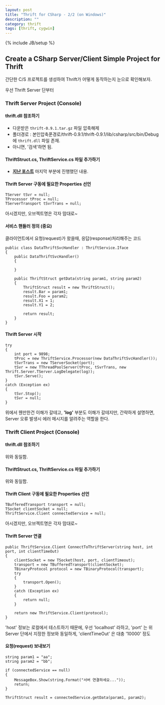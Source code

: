 ```yaml
---
layout: post
title: "Thrift for CSharp - 2/2 (on Windows)"
description: ""
category: thrift
tags: [thrift, cygwin]
---
```

{% include JB/setup %}

## Create a CSharp Server/Client Simple Project for Thrift

간단한 C/S 프로젝트를 생성하여 Thrift가 어떻게 동작하는지 눈으로 확인해보자.

우선 Thrift Server 단부터

### Thrift Server Project (Console)

#### thrift.dll 참조하기

* 다운받은 `thrift-0.9.1.tar.gz` 파일 압축해제 
* 폴더경로 : 본인압축푼경로/thrift-0.9.1/thrift-0.9.1/lib/csharp/src/bin/Debug 에 `thrift.dll` 파일 존재.
* 아니면, '검색'하면 됨.

#### ThriftStruct.cs, ThriftService.cs 파일 추가하기

* **[지난 포스트](http://leejoon0.github.io/thrift/2014/05/13/thrift-for-csharp-on-windows/)** 마지막 부분에 진행했던 내용.

#### Thrift Server 구동에 필요한 Properties 선언

    TServer tSvr = null;
    TProcessor tProc = null;
    TServerTransport tSvrTrans = null;
    
아시겠지만, 오브젝트명은 각자 맘대로~
    
#### 서비스 핸들러 정의 (중요)

클라이언트에서 요청(request)가 왔을때, 응답(response)처리해주는 코드

    public class DataThriftSvcHandler : ThriftService.Iface
    {
        public DataThriftSvcHandler()
        {
        
        }
        
        public ThriftStruct getData(string param1, string param2)
        {
            ThriftStruct result = new ThriftStruct();
            result.Bar = param1;
            result.Foo = param2;
            result.X1 = 1;
            result.Y1 = 2;
            
            return result;
        }
    }
	
#### Thrift Server 시작

    try
    {
        int port = 9898;
        tProc = new ThriftService.Processor(new DataThriftSvcHandler());
        tSvrTrans = new TServerSocket(port);
        tSvr = new TThreadPoolServer(tProc, tSvrTrans, new Thrift.Server.TServer.LogDelegate(log));
        tSvr.Serve();
    }
    catch (Exception ex)
    {
        tSvr.Stop();
        tSvr = null;
    }

위에서 웬만한건 이해가 갈테고, **'log'** 부분도 이해가 갈테지만, 간략하게 설명하면, Server 오류 발생시
에러 메시지를 알려주는 역할을 한다.

### Thrift Client Project (Console)

#### thrift.dll 참조하기

위와 동일함.

#### ThriftStruct.cs, ThriftService.cs 파일 추가하기

위와 동일함.

#### Thrift Client 구동에 필요한 Properties 선언

    TBufferedTransport transport = null;
    TSocket clientSocket = null;
    ThriftService.Client connectedService = null;
    
아시겠지만, 오브젝트명은 각자 맘대로~

#### Thrift Server 연결

    public ThriftService.Client ConnectToThriftServer(string host, int port, int clientTimeOut)
    {
        clientSocket = new TSocket(host, port, clientTimeout);
        transport = new TBufferedTransport(clientSocket);
        TBinaryProtocol protocol = new TBinaryProtocol(transport);
        try
        {
            transport.Open();
        }
        catch (Exception ex)
        {
            return null;
        }
        
        return new ThriftService.Client(protocol);
    }

'host' 정보는 로컬에서 테스트하기 때문에, 우선 'localhost' 라하고, 'port' 는 위 Server 단에서
지정한 정보와 동일하게, 'clientTimeOut' 은 대충 '10000' 정도

#### 요청(request) 보내보기

    string param1 = "aa";
    string param2 = "bb";
    
    if (connectedService == null)
    {
        MessageBox.Show(string.Format("서버 연결하세요..."));
        return;
    }
    
    ThriftStruct result = connectedService.getData(param1, param2);
    













